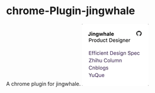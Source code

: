 # chrome-Plugin-jingwhale
A chrome plugin for jingwhale.
![picture](https://github.com/jingwhale/chrome-Plugin-jingwhale/blob/master/assetes/demo.gif)

